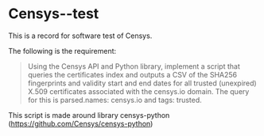 # Censys--test
This is a record for software test of Censys.

The following is the requirement: 
> Using the Censys API and Python library, implement a script that queries the certificates index and
outputs a CSV of the SHA256 fingerprints and validity start and end dates for all trusted (unexpired)
X.509 certificates associated with the censys.io domain. The query for this is parsed.names:
censys.io and tags: trusted.

This script is made around library censys-python (https://github.com/Censys/censys-python) 
